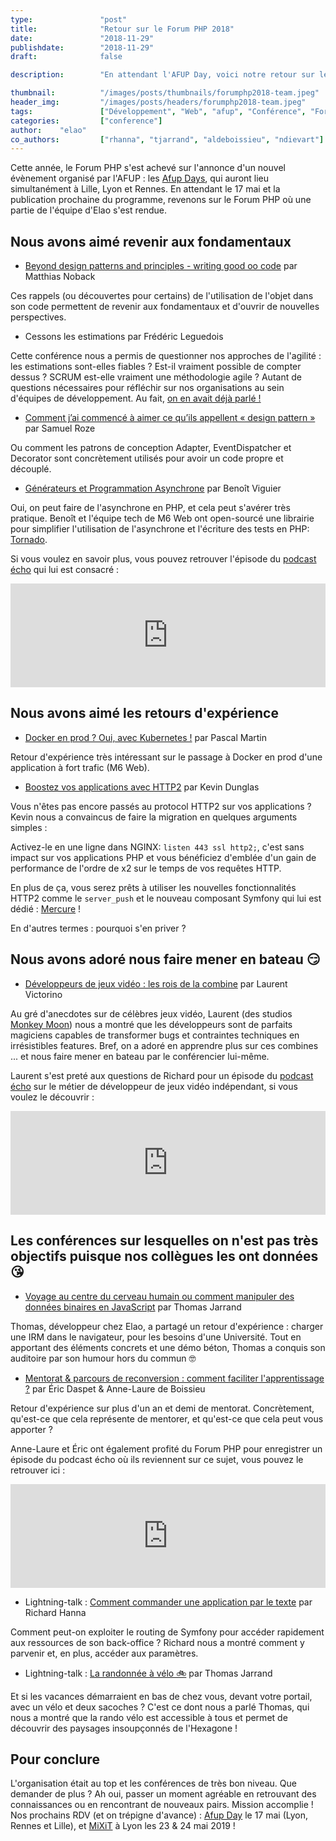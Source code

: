 ```yaml
---
type:               "post"
title:              "Retour sur le Forum PHP 2018"
date:               "2018-11-29"
publishdate:        "2018-11-29"
draft:              false

description:        "En attendant l'AFUP Day, voici notre retour sur le Forum PHP 2018."

thumbnail:          "/images/posts/thumbnails/forumphp2018-team.jpeg"
header_img:         "/images/posts/headers/forumphp2018-team.jpeg"
tags:               ["Développement", "Web", "afup", "Conférence", "ForumPHP"]
categories:         ["conference"]
author:    "elao"
co_authors:         ["rhanna", "tjarrand", "aldeboissieu", "ndievart"]
---
```


Cette année, le Forum PHP s'est achevé sur l'annonce d'un nouvel évènement organisé par l'AFUP : les [Afup Days](https://event.afup.org/), qui auront lieu simultanément à Lille, Lyon et Rennes.
En attendant le 17 mai et la publication prochaine du programme, revenons sur le Forum PHP où une partie de l'équipe d'Elao s'est rendue.

## Nous avons aimé revenir aux fondamentaux
- <a href="https://www.youtube.com/watch?v=v3IPU3F_0JIY" target="_blank">Beyond design patterns and principles - writing good oo code</a> par Matthias Noback


Ces rappels (ou découvertes pour certains) de l'utilisation de l'objet dans son code permettent de revenir aux fondamentaux et d'ouvrir de nouvelles perspectives.

- Cessons les estimations par Frédéric Leguedois

Cette conférence nous a permis de questionner nos approches de l'agilité : les estimations sont-elles fiables ? Est-il vraiment possible de compter dessus ?
SCRUM est-elle vraiment une méthodologie agile ? Autant de questions nécessaires pour réfléchir sur nos organisations au sein d'équipes de développement.
Au fait, [on en avait déjà parlé !](https://blog.elao.com/fr/elao/mixit-2018/#cessons-les-estimations)

- <a href="https://www.youtube.com/watch?v=aXq05_mdCqE" target="_blank">Comment j’ai commencé à aimer ce qu’ils appellent « design pattern »</a> par Samuel Roze

Ou comment les patrons de conception Adapter, EventDispatcher et Decorator sont concrètement utilisés pour avoir un code propre et découplé.

- <a href="https://www.youtube.com/watch?v=7TvIIt4c8uY" target="_blank">Générateurs et Programmation Asynchrone</a> par Benoît Viguier

Oui, on peut faire de l'asynchrone en PHP, et cela peut s'avérer très pratique. Benoît et l'équipe tech de M6 Web ont open-sourcé une librairie pour simplifier l'utilisation de l'asynchrone et l'écriture des tests en PHP: [Tornado](https://github.com/M6Web/Tornado).

Si vous voulez en savoir plus, vous pouvez retrouver l'épisode du [podcast écho](https://twitter.com/podcastecho) qui lui est consacré&nbsp;:
<iframe width="100%" height="166" scrolling="no" frameborder="no" allow="autoplay" src="https://w.soundcloud.com/player/?url=https%3A//api.soundcloud.com/tracks/532349232&color=%23ff5500&auto_play=false&hide_related=true&show_comments=false&show_user=true&show_reposts=false&show_teaser=false"></iframe>

## Nous avons aimé les retours d'expérience

- <a href="https://www.youtube.com/watch?v=Cq1sR005B2E" target="_blank">Docker en prod ? Oui, avec Kubernetes !</a> par Pascal Martin

Retour d'expérience très intéressant sur le passage à Docker en prod d'une application à fort trafic (M6 Web).

- <a href="https://www.youtube.com/watch?v=av9Z7NqMxFs" target="_blank">Boostez vos applications avec HTTP2</a> par Kevin Dunglas

Vous n'êtes pas encore passés au protocol HTTP2 sur vos applications ? Kevin nous a convaincus de faire la migration en quelques arguments simples :

Activez-le en une ligne dans NGINX: `listen 443 ssl http2;`, c'est sans impact sur vos applications PHP et vous bénéficiez d'emblée d'un gain de performance de l'ordre de x2 sur le temps de vos requêtes HTTP.

En plus de ça, vous serez prêts à utiliser les nouvelles fonctionnalités HTTP2 comme le `server_push` et le nouveau composant Symfony qui lui est dédié : [Mercure](https://github.com/symfony/mercure) !

En d'autres termes : pourquoi s'en priver ?

## Nous avons adoré nous faire mener en bateau 😏

- <a href="https://www.youtube.com/watch?v=i4LTeeDZaJg" target="_blank">Développeurs de jeux vidéo : les rois de la combine</a> par Laurent Victorino

Au gré d'anecdotes sur de célèbres jeux vidéo, Laurent (des studios [Monkey Moon](http://monkeymoon.net/)) nous a montré que les développeurs sont de parfaits magiciens capables de transformer bugs et contraintes techniques en irrésistibles features.
Bref, on a adoré en apprendre plus sur ces combines ... et nous faire mener en bateau par le conférencier lui-même.

Laurent s'est preté aux questions de Richard pour un épisode du [podcast écho](https://twitter.com/podcastecho) sur le métier de développeur de jeux vidéo indépendant, si vous voulez le découvrir :
<iframe width="100%" height="166" scrolling="no" frameborder="no" allow="autoplay" src="https://w.soundcloud.com/player/?url=https%3A//api.soundcloud.com/tracks/525153006&color=%23ff5500&auto_play=false&hide_related=true&show_comments=false&show_user=true&show_reposts=false&show_teaser=false"></iframe>

## Les conférences sur lesquelles on n'est pas très objectifs puisque nos collègues les ont données 😘
- <a href="https://www.youtube.com/watch?v=LuCXFhaRXcw" target="_blank">Voyage au centre du cerveau humain ou comment manipuler des données binaires en JavaScript</a> par Thomas Jarrand

Thomas, développeur chez Elao, a partagé un retour d'expérience : charger une IRM dans le navigateur, pour les besoins d'une Université.
Tout en apportant des éléments concrets et une démo béton, Thomas a conquis son auditoire par son humour hors du commun 🤓

- <a href="https://www.youtube.com/watch?v=gW_TJ7kAu78" target="_blank">Mentorat & parcours de reconversion : comment faciliter l'apprentissage ?</a> par Éric Daspet & Anne-Laure de Boissieu

Retour d'expérience sur plus d'un an et demi de mentorat. Concrètement, qu'est-ce que cela représente de mentorer, et qu'est-ce que cela peut vous apporter ?

Anne-Laure et Éric ont également profité du Forum PHP pour enregistrer un épisode du podcast écho où ils reviennent sur ce sujet, vous pouvez le retrouver ici :
<iframe width="100%" height="166" scrolling="no" frameborder="no" allow="autoplay" src="https://w.soundcloud.com/player/?url=https%3A//api.soundcloud.com/tracks/528315084&color=%23ff5500&auto_play=false&hide_related=true&show_comments=false&show_user=true&show_reposts=false&show_teaser=false"></iframe>

- Lightning-talk : <a href="https://www.youtube.com/watch?v=9tnkySxEoKA&feature=youtu.be&t=366" target="_blank">Comment commander une application par le texte</a> par Richard Hanna

Comment peut-on exploiter le routing de Symfony pour accéder rapidement aux ressources de son back-office ?
Richard nous a montré comment y parvenir et, en plus, accéder aux paramètres.

- Lightning-talk : <a href="https://www.youtube.com/watch?v=9tnkySxEoKA&feature=youtu.be&t=366" target="_blank">La randonnée à vélo 🚲</a> par Thomas Jarrand

Et si les vacances démarraient en bas de chez vous, devant votre portail, avec un vélo et deux sacoches ?
C'est ce dont nous a parlé Thomas, qui nous a montré que la rando vélo est accessible à tous et permet de découvrir des paysages insoupçonnés de l'Hexagone !

## Pour conclure

L'organisation était au top et les conférences de très bon niveau. Que demander de plus ? Ah oui, passer un moment agréable en retrouvant des connaissances ou en rencontrant de nouveaux pairs. Mission accomplie !
Nos prochains RDV (et on trépigne d'avance) : <a href="https://event.afup.org/" target="_blank">Afup Day</a> le 17 mai (Lyon, Rennes et Lille), et <a href="https://mixitconf.org/" target="_blank">MiXiT</a> à Lyon les 23 & 24 mai 2019 !
